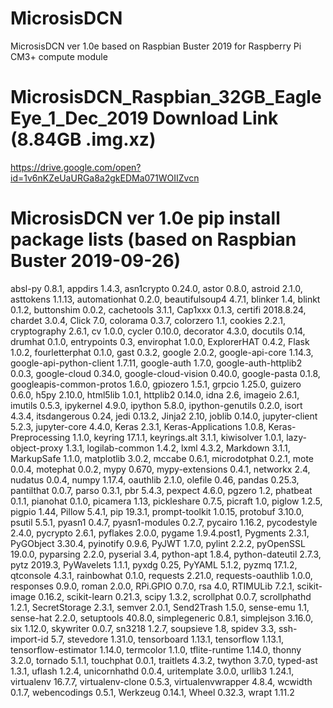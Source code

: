 # MicrosisDCN
MicrosisDCN ver 1.0e based on Raspbian Buster 2019 for Raspberry Pi CM3+ compute module

# MicrosisDCN_Raspbian_32GB_EagleEye_1_Dec_2019 Download Link (8.84GB .img.xz)
https://drive.google.com/open?id=1v6nKZeUaURGa8a2gkEDMa071WOIIZvcn

# MicrosisDCN ver 1.0e pip install package lists (based on Raspbian Buster 2019-09-26)
absl-py 0.8.1, appdirs 1.4.3, asn1crypto 0.24.0, astor 0.8.0, astroid  2.1.0, asttokens  1.1.13, automationhat 0.2.0, beautifulsoup4 4.7.1, blinker 1.4, blinkt 0.1.2, buttonshim 0.0.2, cachetools 3.1.1, Cap1xxx 0.1.3, certifi 2018.8.24, chardet 3.0.4, Click 7.0, colorama 0.3.7, colorzero 1.1, cookies 2.2.1, cryptography 2.6.1, cv 1.0.0, cycler 0.10.0, decorator 4.3.0, docutils 0.14, drumhat 0.1.0, entrypoints 0.3, envirophat 1.0.0, ExplorerHAT 0.4.2, Flask 1.0.2, fourletterphat 0.1.0, gast 0.3.2, google 2.0.2, google-api-core 1.14.3, google-api-python-client 1.7.11, google-auth 1.7.0, google-auth-httplib2 0.0.3, google-cloud 0.34.0, google-cloud-vision 0.40.0, google-pasta 0.1.8, googleapis-common-protos 1.6.0, gpiozero   1.5.1, grpcio 1.25.0, guizero 0.6.0, h5py 2.10.0, html5lib 1.0.1, httplib2 0.14.0, idna 2.6, imageio 2.6.1, imutils 0.5.3, ipykernel 4.9.0, ipython 5.8.0, ipython-genutils 0.2.0, isort 4.3.4, itsdangerous 0.24, jedi  0.13.2, Jinja2 2.10, joblib 0.14.0, jupyter-client 5.2.3, jupyter-core 4.4.0, Keras 2.3.1, Keras-Applications 1.0.8, Keras-Preprocessing 1.1.0, keyring 17.1.1, keyrings.alt 3.1.1, kiwisolver 1.0.1, lazy-object-proxy 1.3.1, logilab-common 1.4.2, lxml 4.3.2, Markdown 3.1.1, MarkupSafe 1.1.0, matplotlib 3.0.2, mccabe  0.6.1, microdotphat 0.2.1, mote 0.0.4, motephat 0.0.2, mypy 0.670, mypy-extensions 0.4.1, networkx  2.4, nudatus 0.0.4, numpy 1.17.4, oauthlib 2.1.0, olefile 0.46, pandas 0.25.3, pantilthat 0.0.7, parso 0.3.1, pbr 5.4.3, pexpect 4.6.0, pgzero 1.2, phatbeat 0.1.1, pianohat 0.1.0, picamera 1.13, pickleshare 0.7.5, picraft 1.0, piglow 1.2.5, pigpio 1.44, Pillow 5.4.1, pip 19.3.1, prompt-toolkit 1.0.15, protobuf  3.10.0, psutil 5.5.1, pyasn1 0.4.7, pyasn1-modules 0.2.7, pycairo 1.16.2, pycodestyle 2.4.0, pycrypto  2.6.1, pyflakes 2.0.0, pygame 1.9.4.post1, Pygments 2.3.1, PyGObject 3.30.4, pyinotify 0.9.6, PyJWT 1.7.0, pylint 2.2.2, pyOpenSSL 19.0.0, pyparsing 2.2.0, pyserial 3.4, python-apt 1.8.4, python-dateutil  2.7.3, pytz 2019.3, PyWavelets 1.1.1, pyxdg 0.25, PyYAML 5.1.2, pyzmq 17.1.2, qtconsole 4.3.1, rainbowhat 0.1.0, requests 2.21.0, requests-oauthlib 1.0.0, responses 0.9.0, roman 2.0.0, RPi.GPIO 0.7.0, rsa 4.0, RTIMULib 7.2.1, scikit-image 0.16.2, scikit-learn 0.21.3, scipy 1.3.2, scrollphat 0.0.7, scrollphathd  1.2.1, SecretStorage 2.3.1, semver 2.0.1, Send2Trash 1.5.0, sense-emu 1.1, sense-hat 2.2.0, setuptools 40.8.0, simplegeneric 0.8.1, simplejson 3.16.0, six 1.12.0, skywriter 0.0.7, sn3218 1.2.7, soupsieve 1.8, spidev 3.3, ssh-import-id 5.7, stevedore 1.31.0, tensorboard 1.13.1, tensorflow 1.13.1, tensorflow-estimator 1.14.0, termcolor 1.1.0, tflite-runtime 1.14.0, thonny 3.2.0, tornado 5.1.1, touchphat 0.0.1, traitlets 4.3.2, twython 3.7.0, typed-ast 1.3.1, uflash 1.2.4, unicornhathd 0.0.4, uritemplate 3.0.0, urllib3 1.24.1, virtualenv 16.7.7, virtualenv-clone 0.5.3, virtualenvwrapper 4.8.4, wcwidth 0.1.7, webencodings 0.5.1, Werkzeug 0.14.1, Wheel 0.32.3, wrapt 1.11.2  
